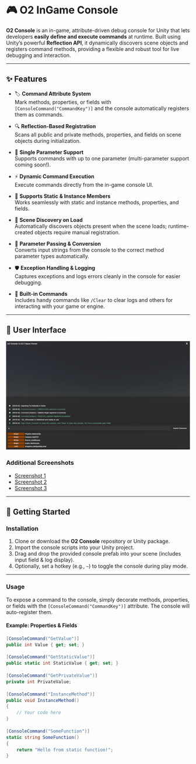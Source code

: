 # 🎮 O2 InGame Console

**O2 Console** is an in-game, attribute-driven debug console for Unity that lets developers **easily define and execute commands** at runtime. Built using Unity’s powerful **Reflection API**, it dynamically discovers scene objects and registers command methods, providing a flexible and robust tool for live debugging and interaction.

---

## ✨ Features

- 🏷️ **Command Attribute System**  
  Mark methods, properties, or fields with `[ConsoleCommand("CommandKey")]` and the console automatically registers them as commands.

- 🔍 **Reflection-Based Registration**  
  Scans all public and private methods, properties, and fields on scene objects during initialization.

- 🔢 **Single Parameter Support**  
  Supports commands with up to one parameter (multi-parameter support coming soon!).

- ⚡ **Dynamic Command Execution**  
  Execute commands directly from the in-game console UI.

- 🧩 **Supports Static & Instance Members**  
  Works seamlessly with static and instance methods, properties, and fields.

- 🎯 **Scene Discovery on Load**  
  Automatically discovers objects present when the scene loads; runtime-created objects require manual registration.

- 🔄 **Parameter Passing & Conversion**  
  Converts input strings from the console to the correct method parameter types automatically.

- 🛡️ **Exception Handling & Logging**  
  Captures exceptions and logs errors cleanly in the console for easier debugging.

- 🚀 **Built-in Commands**  
  Includes handy commands like `/Clear` to clear logs and others for interacting with your game or engine.

---

## 🎨 User Interface

![O2 Console Screenshot](Console%20UI%20Images/ConsoleIM%20(5).png)

### Additional Screenshots  
- [Screenshot 1](Console%UI%Images/ConsoleIM%(2).png)  
- [Screenshot 2](Console%UI%Images/ConsoleIM%(4).png)  
- [Screenshot 3](Console%UI%Images/ConsoleIM%(6).png)

---

## 🚀 Getting Started

### Installation

1. Clone or download the **O2 Console** repository or Unity package.  
2. Import the console scripts into your Unity project.  
3. Drag and drop the provided console prefab into your scene (includes input field & log display).  
4. Optionally, set a hotkey (e.g., `~`) to toggle the console during play mode.

---

### Usage

To expose a command to the console, simply decorate methods, properties, or fields with the `[ConsoleCommand("CommandKey")]` attribute. The console will auto-register them.

#### Example: Properties & Fields
```csharp
[ConsoleCommand("GetValue")]
public int Value { get; set; }

[ConsoleCommand("GetStaticValue")]
public static int StaticValue { get; set; }

[ConsoleCommand("GetPrivateValue")]
private int PrivateValue;

[ConsoleCommand("InstanceMethod")]
public void InstanceMethod()
{
    // Your code here
}

[ConsoleCommand("SomeFunction")]
static string SomeFunction()
{
    return "Hello from static function!";
}

